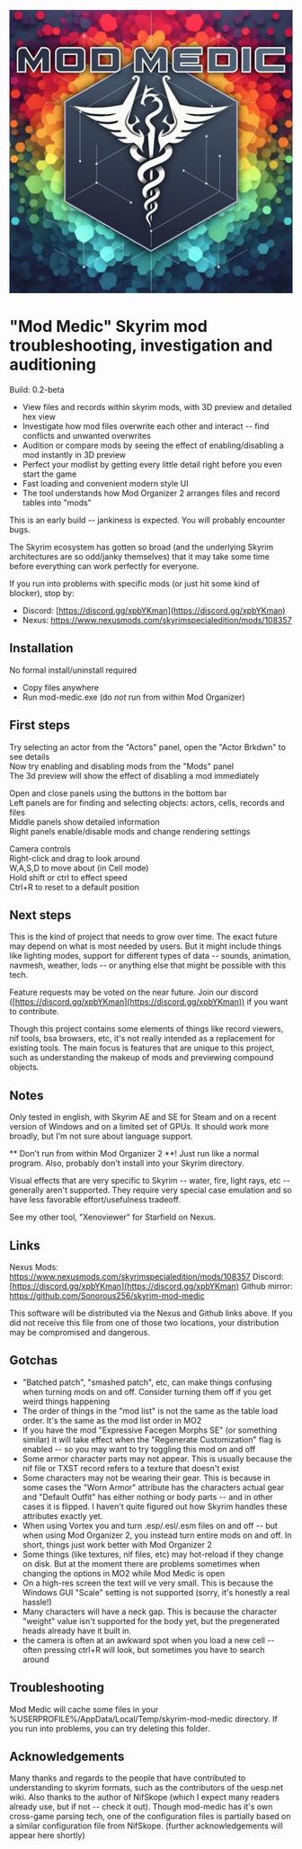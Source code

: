 ![logo](https://github.com/Sonorous256/skyrim-mod-medic/blob/master/logo.webp)

# "Mod Medic" Skyrim mod troubleshooting, investigation and auditioning

Build: 0.2-beta

* View files and records within skyrim mods, with 3D preview and detailed hex view
* Investigate how mod files overwrite each other and interact -- find conflicts and unwanted overwrites
* Audition or compare mods by seeing the effect of enabling/disabling a mod instantly in 3D preview
* Perfect your modlist by getting every little detail right before you even start the game
* Fast loading and convenient modern style UI
* The tool understands how Mod Organizer 2 arranges files and record tables into "mods"

This is an early build -- jankiness is expected. You will probably encounter bugs.

The Skyrim ecosystem has gotten so broad (and the underlying Skyrim architectures are so odd/janky themselves) that it may take some time before everything can work perfectly for everyone.

If you run into problems with specific mods (or just hit some kind of blocker), stop by:
* Discord: [https://discord.gg/xpbYKman](https://discord.gg/xpbYKman)
* Nexus: https://www.nexusmods.com/skyrimspecialedition/mods/108357

## Installation

No formal install/uninstall required
* Copy files anywhere
* Run mod-medic.exe (do *not* run from within Mod Organizer)

## First steps

Try selecting an actor from the "Actors" panel, open the "Actor Brkdwn" to see details<br/>
Now try enabling and disabling mods from the "Mods" panel<br/>
The 3d preview will show the effect of disabling a mod immediately<br/>

Open and close panels using the buttons in the bottom bar<br/>
Left panels are for finding and selecting objects: actors, cells, records and files<br/>
Middle panels show detailed information<br/>
Right panels enable/disable mods and change rendering settings<br/>

Camera controls<br/>
Right-click and drag to look around<br/>
W,A,S,D to move about (in Cell mode)<br/>
Hold shift or ctrl to effect speed<br/>
Ctrl+R to reset to a default position<br/>

## Next steps

This is the kind of project that needs to grow over time.
The exact future may depend on what is most needed by users.
But it might include things like lighting modes, support for different types of data -- sounds, animation, navmesh, weather, lods -- or anything else that might be possible with this tech.

Feature requests may be voted on the near future. Join our discord ([https://discord.gg/xpbYKman](https://discord.gg/xpbYKman)) if you want to contribute.

Though this project contains some elements of things like record viewers, nif tools, bsa browsers, etc, it's not really intended as a replacement for existing tools. The main focus is features that are unique to this project, such as understanding the makeup of mods and previewing compound objects.

## Notes

Only tested in english, with Skyrim AE and SE for Steam and on a recent version of Windows and on a limited set of GPUs. It should work more broadly, but I'm not sure about language support.

** Don't run from within Mod Organizer 2 **! Just run like a normal program.
Also, probably don't install into your Skyrim directory.

Visual effects that are very specific to Skyrim -- water, fire, light rays, etc -- generally aren't supported. They require very special case emulation and so have less favorable effort/usefulness tradeoff.

See my other tool, "Xenoviewer" for Starfield on Nexus.

## Links

Nexus Mods: https://www.nexusmods.com/skyrimspecialedition/mods/108357
Discord: [https://discord.gg/xpbYKman](https://discord.gg/xpbYKman)
Github mirror: https://github.com/Sonorous256/skyrim-mod-medic

This software will be distributed via the Nexus and Github links above. If you did not receive this file from one of those two locations, your distribution may be compromised and dangerous.

## Gotchas

- "Batched patch", "smashed patch", etc, can make things confusing when turning mods on and off. Consider turning them off if you get weird things happening
- The order of things in the "mod list" is not the same as the table load order. It's the same as the mod list order in MO2
- If you have the mod "Expressive Facegen Morphs SE" (or something similar) it will take effect when the "Regenerate Customization" flag is enabled -- so you may want to try toggling this mod on and off
- Some armor character parts may not appear. This is usually because the nif file or TXST record refers to a texture that doesn't exist
- Some characters may not be wearing their gear. This is because in some cases the "Worn Armor" attribute has the characters actual gear and "Default Outfit" has either nothing or body parts -- and in other cases it is flipped. I haven't quite figured out how Skyrim handles these attributes exactly yet.
- When using Vortex you and turn .esp/.esl/.esm files on and off -- but when using Mod Organizer 2, you instead turn entire mods on and off. In short, things just work better with Mod Organizer 2
- Some things (like textures, nif files, etc) may hot-reload if they change on disk. But at the moment there are problems sometimes when changing the options in MO2 while Mod Medic is open
- On a high-res screen the text will ve very small. This is because the Windows GUI "Scale" setting is not supported (sorry, it's honestly a real hassle!)
- Many characters will have a neck gap. This is because the character "weight" value isn't supported for the body yet, but the pregenerated heads already have it built in.
- the camera is often at an awkward spot when you load a new cell -- often pressing ctrl+R will look, but sometimes you have to search around

## Troubleshooting

Mod Medic will cache some files in your %USERPROFILE%/AppData/Local/Temp/skyrim-mod-medic directory. If you run into problems, you can try deleting this folder.

## Acknowledgements

Many thanks and regards to the people that have contributed to understanding to skyrim formats, such as the contributors of the uesp.net wiki.
Also thanks to the author of NifSkope (which I expect many readers already use, but if not -- check it out). Though mod-medic has it's own cross-game parsing tech, one of the configuration files is partially based on a similar configuration file from NifSkope.
(further acknowledgements will appear here shortly)
